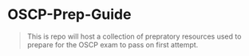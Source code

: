 # OSCP-Prep-Guide

> This is repo will host a collection of prepratory resources used to prepare for the OSCP exam to pass on first attempt.
